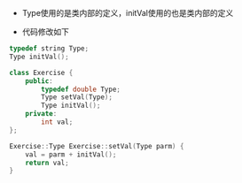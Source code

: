 - Type使用的是类内部的定义，initVal使用的也是类内部的定义

- 代码修改如下
```cpp
typedef string Type;
Type initVal();

class Exercise {
	public:
		typedef double Type;
		Type setVal(Type);
		Type initVal();
	private:
		int val;
};

Exercise::Type Exercise::setVal(Type parm) {
	val = parm + initVal();
	return val;
}
```
